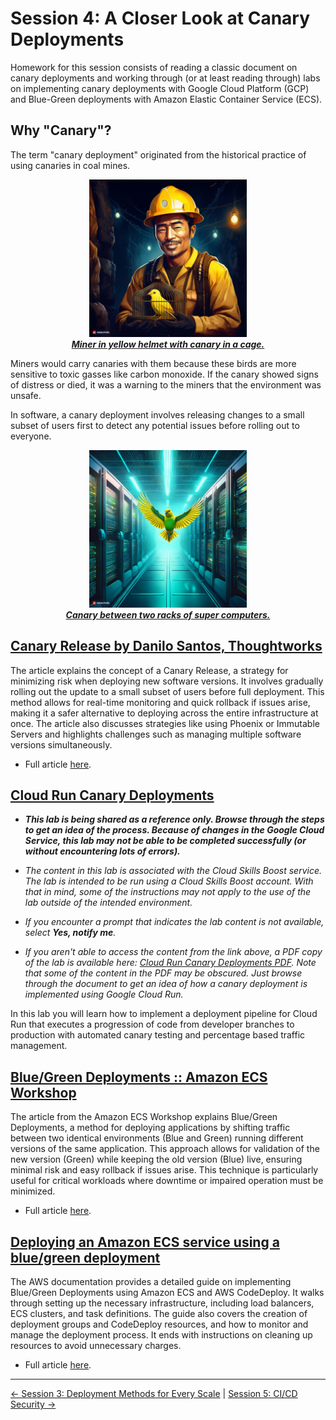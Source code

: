 # Session 4: A Closer Look at Canary Deployments

Homework for this session consists of reading a classic document on canary deployments and working through (or at least reading through) labs on implementing canary deployments with Google Cloud Platform (GCP) and Blue-Green deployments with Amazon Elastic Container Service (ECS).

## Why "Canary"?

The term "canary deployment" originated from the historical practice of using canaries in coal mines.

<p align="center">
  <img src="https://raw.githubusercontent.com/cicdsummerschool/session-4/main/images/canary-1.jpg" width=50% /><br>
  <ins><b><i>Miner in yellow helmet with canary in a cage.</i></b></ins>
</p>

Miners would carry canaries with them because these birds are more sensitive to toxic gasses like carbon monoxide. If the canary showed signs of distress or died, it was a warning to the miners that the environment was unsafe.

In software, a canary deployment involves releasing changes to a small subset of users first to detect any potential issues before rolling out to everyone.

<p align="center">
  <img src="https://raw.githubusercontent.com/cicdsummerschool/session-4/main/images/canary-2.jpg" width=50% /><br>
  <ins><b><i>Canary between two racks of super computers.</i></b></ins>
</p>

## [Canary Release by Danilo Santos, Thoughtworks](https://martinfowler.com/bliki/CanaryRelease.html)

The article explains the concept of a Canary Release, a strategy for minimizing risk when deploying new software versions. It involves gradually rolling out the update to a small subset of users before full deployment. This method allows for real-time monitoring and quick rollback if issues arise, making it a safer alternative to deploying across the entire infrastructure at once. The article also discusses strategies like using Phoenix or Immutable Servers and highlights challenges such as managing multiple software versions simultaneously.

- Full article [here](https://martinfowler.com/bliki/CanaryRelease.html).

## [Cloud Run Canary Deployments](https://www.cloudskillsboost.google/focuses/52827?parent=catalog)

- _**This lab is being shared as a reference only.  Browse through the steps to get an idea of the process.  Because of changes in the Google Cloud Service, this lab may not be able to be completed successfully (or without encountering lots of errors).**_

- _The content in this lab is associated with the Cloud Skills Boost service.  The lab is intended to be run using a Cloud Skills Boost account.  With that in mind, some of the instructions may not apply to the use of the lab outside of the intended environment._

- _If you encounter a prompt that indicates the lab content is not available, select **Yes, notify me**._

- _If you aren't able to access the content from the link above, a PDF copy of the lab is available here: [Cloud Run Canary Deployments PDF](./images/cloud-run-canary-deployments-google-cloud.pdf).  Note that some of the content in the PDF may be obscured.  Just browse through the document to get an idea of how a canary deployment is implemented using Google Cloud Run._

In this lab you will learn how to implement a deployment pipeline for Cloud Run that executes a progression of code from developer branches to production with automated canary testing and percentage based traffic management.


## [Blue/Green Deployments :: Amazon ECS Workshop](https://ecsworkshop.com/blue_green_deployments/)

The article from the Amazon ECS Workshop explains Blue/Green Deployments, a method for deploying applications by shifting traffic between two identical environments (Blue and Green) running different versions of the same application. This approach allows for validation of the new version (Green) while keeping the old version (Blue) live, ensuring minimal risk and easy rollback if issues arise. This technique is particularly useful for critical workloads where downtime or impaired operation must be minimized.

- Full article [here](https://ecsworkshop.com/blue_green_deployments/).

## [Deploying an Amazon ECS service using a blue/green deployment](https://docs.aws.amazon.com/AmazonECS/latest/developerguide/create-blue-green.html)

The AWS documentation provides a detailed guide on implementing Blue/Green Deployments using Amazon ECS and AWS CodeDeploy. It walks through setting up the necessary infrastructure, including load balancers, ECS clusters, and task definitions. The guide also covers the creation of deployment groups and CodeDeploy resources, and how to monitor and manage the deployment process. It ends with instructions on cleaning up resources to avoid unnecessary charges.

- Full article [here](https://docs.aws.amazon.com/AmazonECS/latest/developerguide/create-blue-green.html).

<!-- FooterStart -->
---
[← Session 3: Deployment Methods for Every Scale](../session-3/README.md) | [Session 5: CI/CD Security →](../session-5/README.md)
<!-- FooterEnd -->
